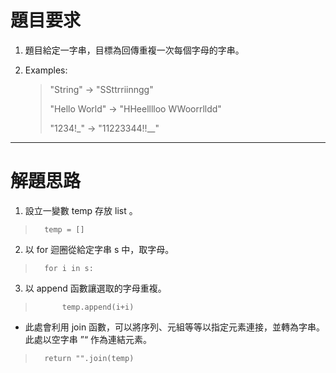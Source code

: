 # 題目要求

1. 題目給定一字串，目標為回傳重複一次每個字母的字串。

2. Examples:

    > "String" -> "SSttrriinngg"
    > 
    > "Hello World" -> "HHeelllloo WWoorrlldd"
    > 
    > "1234!_" -> "11223344!!__"

-----------------

# 解題思路

1. 設立一變數 temp 存放 list 。

>       temp = []

2. 以 for 迴圈從給定字串 s 中，取字母。

>       for i in s:

3. 以 append 函數讓選取的字母重複。

>           temp.append(i+i)

* 此處會利用 join 函數，可以將序列、元組等等以指定元素連接，並轉為字串。此處以空字串 ”“ 作為連結元素。

>       return "".join(temp)
